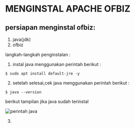 
# MENGINSTAL APACHE OFBIZ

## persiapan menginstal ofbiz:
1. java(jdk)
2. ofbiz

langkah-langkah penginstalan :
1. instal java menggunakan perintah berikut :
```
$ sudo apt install default-jre -y
```
2. setelah selesai,cek java menggunakan perintah berikut :
 ```
$ java --version
 ```
berikut tampilan jika java sudah terinstal

![perintah java](./tampilan-java-ketika-sudah-di-instal.jpg)

3. 
